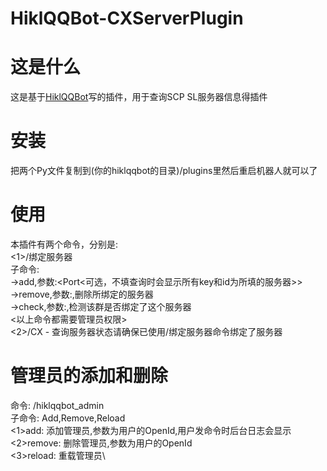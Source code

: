 # HiklQQBot-CXServerPlugin
# 这是什么
这是基于[HiklQQBot](https://github.com/kldhsh123/hiklqqbot)写的插件，用于查询SCP SL服务器信息得插件
# 安装
把两个Py文件复制到(你的hiklqqbot的目录)/plugins里然后重启机器人就可以了
# 使用
本插件有两个命令，分别是:\
<1>/绑定服务器\
子命令:\
->add,参数:<ServerKey><accountId><Port<可选，不填查询时会显示所有key和id为所填的服务器>>\
->remove,参数:<ServerKey><accountId>,删除所绑定的服务器\
->check,参数:<ServerKey><accountId>,检测该群是否绑定了这个服务器\
<以上命令都需要管理员权限>\
<2>/CX - 查询服务器状态请确保已使用/绑定服务器命令绑定了服务器
# 管理员的添加和删除
命令: /hiklqqbot_admin\
子命令: Add,Remove,Reload\
<1>add: 添加管理员,参数为用户的OpenId,用户发命令时后台日志会显示\
<2>remove: 删除管理员,参数为用户的OpenId\
<3>reload: 重载管理员\
